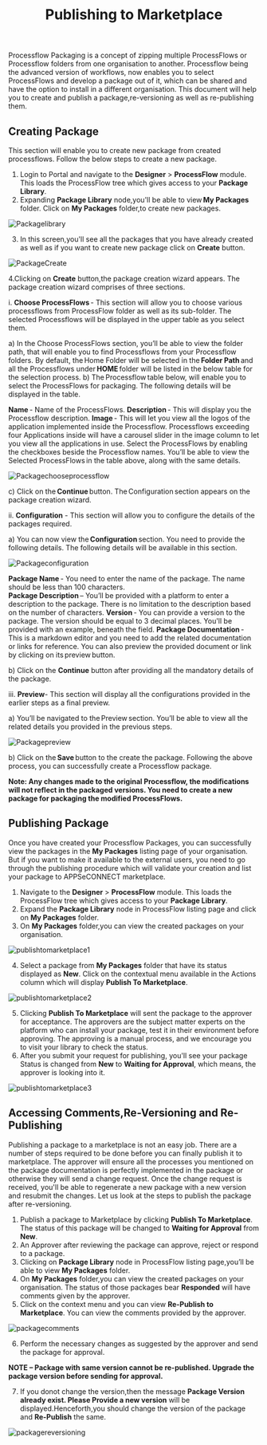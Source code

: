 ﻿---
title: "Publishing to Marketplace"
toc: true
tag: developers
category: "Processflow"
menus: 
   packagesoverview:
        title: "Publishing to Marketplace"
        weight: 4
        icon: fa fa-file-word-o
        identifier: packageprocessflow
---

Processflow Packaging is a concept of zipping multiple ProcessFlows or Processflow folders from one organisation to another. 
Processflow being the advanced version of workflows, now enables you to select ProcessFlows and develop a package out of it, which can be shared and have the option to install 
in a different organisation. This document will help you to create and publish a package,re-versioning as well as re-publishing them.

## Creating Package

This section will enable you to create new package from created processflows. Follow the below steps to create a new package.

1. Login to Portal and navigate to the **Designer** > **ProcessFlow** module. This loads the ProcessFlow tree which gives access to your **Package Library**. 
2. Expanding **Package Library** node,you'll be able to view **My Packages** folder. Click on **My Packages** folder,to create new packages. 

![Packagelibrary](/staticfiles/processflow/media/packagelibrary.png)

3. In this screen,you'll see all the packages that you have already created as well as if you want to create new package click on **Create** button.

![PackageCreate](/staticfiles/processflow/media/package-create.png)

4.Clicking on **Create** button,the package creation wizard appears. The package creation wizard comprises of three sections.

i. **Choose ProcessFlows** - This section will allow you to choose various processflows from ProcessFlow folder as well as its sub-folder. The selected Processflows will be displayed in the upper table as you select them. 

a) In the Choose ProcessFlows section, you’ll be able to view the folder path, that will enable you to find Processflows from your Processflow folders. By default, the Home Folder will be selected in the **Folder Path** and all the Processflows under **HOME** folder will be listed in the below table for the selection process. 
b) The Processflow table below, will enable you to select the ProcessFlows for packaging. The following details will be displayed in the table. 

   **Name** - Name of the ProcessFlows. 
   **Description** - This will display you the Processflow description. 
   **Image** - This will let you view all the logos of the application implemented inside the Processflow. Processflows exceeding four Applications inside will have a carousel slider in the image column to let you view all the applications in use. 
    Select the ProcessFlows by enabling the checkboxes beside the Processflow names. You’ll be able to view the Selected ProcessFlows in the table above, along with the same details. 

![Packagechooseprocessflow](/staticfiles/processflow/media/package-chooseprocessflow.png)

c) Click on the **Continue** button. The Configuration section appears on the package creation wizard.


ii. **Configuration** - This section will allow you to configure the details of the packages required.

a) You can now view the **Configuration** section. You need to provide the following details. The following details will be available in this section. 

![Packageconfiguration](/staticfiles/processflow/media/package-configuration.png)

**Package Name** - You need to enter the name of the package. The name should be less than 100 characters.  
**Package Description** – You’ll be provided with a platform to enter a description to the package. There is no limitation to the description based on the number of characters. 
**Version** - You can provide a version to the package. The version should be equal to 3 decimal places. You'll be provided with an example, beneath the field. 
**Package Documentation** - This is a markdown editor and you need to add the related documentation or links for reference. You can also preview the provided document or link by clicking on its preview button. 

b) Click on the **Continue** button after providing all the mandatory details of the package.


iii. **Preview**- This section will display all the configurations provided in the earlier steps as a final preview. 

a) You’ll be navigated to the Preview section. You’ll be able to view all the related details you provided in the previous steps. 

![Packagepreview](/staticfiles/processflow/media/package-preview.png)

b) Click on the **Save** button to the create the package. Following the above process, you can successfully create a Processflow package. 

**Note: Any changes made to the original Processflow, the modifications will not reflect in the packaged versions. You need to create a new package for packaging the modified ProcessFlows.** 


## Publishing Package

Once you have created your Processflow Packages, you can successfully view the packages in the **My Packages** listing page of your organisation. But if you want to make it available to the external users, you need to go through the publishing procedure which will validate your creation and list your package to APPSeCONNECT marketplace. 

1. Navigate to the **Designer** > **ProcessFlow** module. This loads the ProcessFlow tree which gives access to your **Package Library**. 
2. Expand the **Package Library** node in ProcessFlow listing page and click on **My Packages** folder. 
3. On **My Packages** folder,you can view the created packages on your organisation. 

![publishtomarketplace1](/staticfiles/processflow/media/publishtomarketplace1.png)

4. Select a package from **My Packages** folder that have its status displayed as **New**. Click on the contextual menu available in the Actions column which will display **Publish To Marketplace**. 

![publishtomarketplace2](/staticfiles/processflow/media/publishtomarketplace2.png)

5. Clicking **Publish To Marketplace** will sent the package to the approver for acceptance. The approvers are the subject matter experts on the platform who can install your package, test it in their environment before approving. The approving is a manual process, and we encourage you to visit your library to check the status. 
6. After you submit your request for publishing, you'll see your package Status is changed from **New** to **Waiting for Approval**, which means, the approver is looking into it. 

![publishtomarketplace3](/staticfiles/processflow/media/publishtomarketplace3.png)


## Accessing Comments,Re-Versioning and Re-Publishing

Publishing a package to a marketplace is not an easy job. There are a number of steps required to be done before you can finally publish it to marketplace. The approver will ensure all the processes you mentioned on the package documentation is perfectly implemented in the package or otherwise they will send a change request. Once the change request is received, you'll be able to regenerate a new package with a new version and resubmit the changes. 
Let us look at the steps to publish the package after re-versioning. 

1. Publish a package to Marketplace by clicking **Publish To Marketplace**. The status of this package will be changed to **Waiting for Approval** from **New**. 
2. An Approver after reviewing the package can approve, reject or respond to a package. 
3. Clicking on **Package Library** node in ProcessFlow listing page,you’ll be able to view **My Packages** folder. 
4. On **My Packages** folder,you can view the created packages on your organisation. The status of those packages bear **Responded** will have comments given by the approver. 
5. Click on the context menu and you can view **Re-Publish to Marketplace**. You can view the comments provided by the approver. 

![packagecomments](/staticfiles/processflow/media/packagecomments.png)

6. Perform the necessary changes as suggested by the approver and send the package for approval. 

**NOTE – Package with same version cannot be re-published. Upgrade the package version before sending for approval.** 

7. If you donot change the version,then the message **Package Version already exist. Please Provide a new version** will be displayed.Henceforth,you should change the version of the package and **Re-Publish** the same. 

![packagereversioning](/staticfiles/processflow/media/packagereversioning.png)